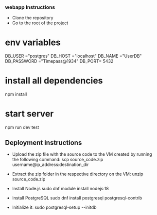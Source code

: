 ### webapp Instructions
- Clone the repository
- Go to the root of the project

# env variables
DB_USER ="postgres"
DB_HOST ="localhost"
DB_NAME ="UserDB"
DB_PASSWORD ="Timepass@1934"
DB_PORT= 5432

# install all dependencies
npm install

# start server
npm run dev
test


## Deployment instructions
- Upload the zip file with the source code to the VM created by running the following command:
scp source_code.zip username@ip_address:destination_dir

- Extract the zip folder in the respective directory on the VM:
unzip source_code.zip

- Install Node.js
sudo dnf module install nodejs:18

- Install PostgreSQL
sudo dnf install postgresql postgresql-contrib

- Initialize it:
sudo postgresql-setup --initdb
